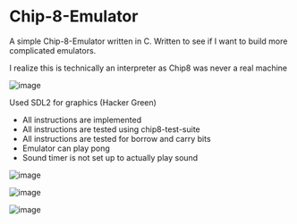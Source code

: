 # Chip-8-Emulator
A simple Chip-8-Emulator written in C. Written to see if I want to build more complicated emulators.

I realize this is technically an interpreter as Chip8 was never a real machine

![image](https://user-images.githubusercontent.com/72110751/232661244-623a275f-9902-448b-8c3c-888538b668ce.png)

Used SDL2 for graphics (Hacker Green)

- All instructions are implemented
- All instructions are tested using chip8-test-suite
- All instructions are tested for borrow and carry bits
- Emulator can play pong
- Sound timer is not set up to actually play sound


![image](https://user-images.githubusercontent.com/72110751/233801532-2dd98816-0127-49f4-bd78-1660c08f5637.png)

![image](https://user-images.githubusercontent.com/72110751/233814292-24b7e409-cc50-43f0-b420-33c345d48cf7.png)


![image](https://user-images.githubusercontent.com/72110751/235564460-073bc583-248b-47e2-8ddc-9e98078be0e5.png)
